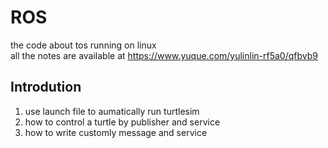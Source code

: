 # ROS
the code about tos running on linux  
all the notes are available at https://www.yuque.com/yulinlin-rf5a0/qfbvb9
## Introdution
1. use launch file to aumatically run turtlesim
2. how to control a turtle by publisher and service
3. how to write customly message and service 

